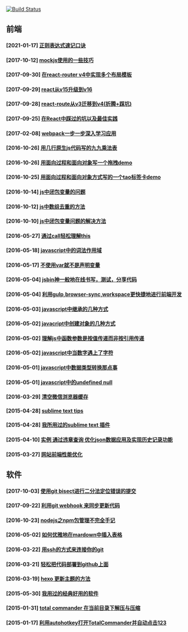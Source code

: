 [![Build Status](https://travis-ci.com/buxuku/buxuku.github.io.svg?branch=master)](https://travis-ci.com/buxuku/buxuku.github.io)
## 前端
#### [2021-01-17] [正则表达式速记口诀](https://github.com/buxuku/buxuku.github.io/tree/master/source/_posts/regexp-memonic.md)
#### [2017-10-12] [mockjs使用的一些技巧](https://github.com/buxuku/buxuku.github.io/tree/master/source/_posts/mockjs-skills.md)
#### [2017-09-30] [在react-router v4中实现多个布局模板](https://github.com/buxuku/buxuku.github.io/tree/master/source/_posts/multiple-layouts-with-react-router-v4.md)
#### [2017-09-29] [react从v15升级到v16](https://github.com/buxuku/buxuku.github.io/tree/master/source/_posts/update-react-from-v15-to-v16.md)
#### [2017-09-28] [react-route从v3迁移到v4(折腾+踩坑)](https://github.com/buxuku/buxuku.github.io/tree/master/source/_posts/Migrating-react-route-v3-to-v4.md)
#### [2017-09-25] [在React中踩过的坑以及最佳实践](https://github.com/buxuku/buxuku.github.io/tree/master/source/_posts/React-pits-and-best-practices.md)
#### [2017-02-08] [webpack一步一步深入学习应用](https://github.com/buxuku/buxuku.github.io/tree/master/source/_posts/webpack-step-by-step.md)
#### [2016-10-26] [用几行原生js代码写的九九乘法表](https://github.com/buxuku/buxuku.github.io/tree/master/source/_posts/a-Multiplication-Table-demo.md)
#### [2016-10-26] [用面向过程和面向对象写一个拖拽demo](https://github.com/buxuku/buxuku.github.io/tree/master/source/_posts/a-drap-demo.md)
#### [2016-10-25] [用面向过程和面向对象方式写的一个tao标签卡demo](https://github.com/buxuku/buxuku.github.io/tree/master/source/_posts/a-tab-demo.md)
#### [2016-10-14] [js中闭包变量的问题](https://github.com/buxuku/buxuku.github.io/tree/master/source/_posts/closure-bind-vars.md)
#### [2016-10-12] [js中数组去重的方法](https://github.com/buxuku/buxuku.github.io/tree/master/source/_posts/array-unique.md)
#### [2016-10-10] [js中闭包变量问题的解决方法](https://github.com/buxuku/buxuku.github.io/tree/master/source/_posts/closure-vars.md)
#### [2016-05-27] [通过call轻松理解this](https://github.com/buxuku/buxuku.github.io/tree/master/source/_posts/this.md)
#### [2016-05-18] [javascript中的词法作用域](https://github.com/buxuku/buxuku.github.io/tree/master/source/_posts/scop.md)
#### [2016-05-17] [不使用var就不是声明变量](https://github.com/buxuku/buxuku.github.io/tree/master/source/_posts/js-out-of-use-var.md)
#### [2016-05-04] [jsbin神一般地在线书写，测试，分享代码](https://github.com/buxuku/buxuku.github.io/tree/master/source/_posts/jsbin.md)
#### [2016-05-04] [利用gulp,browser-sync,workspace更快捷地进行前端开发](https://github.com/buxuku/buxuku.github.io/tree/master/source/_posts/gulp-browser-sync-workspace.md)
#### [2016-05-03] [javascript中继承的几种方式](https://github.com/buxuku/buxuku.github.io/tree/master/source/_posts/js-extend-method.md)
#### [2016-05-02] [javacript中创建对象的几种方式](https://github.com/buxuku/buxuku.github.io/tree/master/source/_posts/js-creat-object-method.md)
#### [2016-05-02] [理解js中函数参数是按值传递而非按引用传递](https://github.com/buxuku/buxuku.github.io/tree/master/source/_posts/js-function-arguments.md)
#### [2016-05-02] [javascript中当数字遇上了字符](https://github.com/buxuku/buxuku.github.io/tree/master/source/_posts/js-number-string.md)
#### [2016-05-01] [javascript中数据类型转换那点事](https://github.com/buxuku/buxuku.github.io/tree/master/source/_posts/js-type-conversion.md)
#### [2016-05-01] [javascript中的undefined null](https://github.com/buxuku/buxuku.github.io/tree/master/source/_posts/js-undefined-null.md)
#### [2016-03-29] [清空微信浏览器缓存](https://github.com/buxuku/buxuku.github.io/tree/master/source/_posts/clean-weixin-webview-local-storage.md)
#### [2015-04-28] [sublime text tips](https://github.com/buxuku/buxuku.github.io/tree/master/source/_posts/20150428-sublime-text-tips.md)
#### [2015-04-28] [我所用过的sublime text 插件](https://github.com/buxuku/buxuku.github.io/tree/master/source/_posts/20150428-sublime-text-plug.md)
#### [2015-04-10] [实例 通过违章查询 优化json数据应用及实现历史记录功能](https://github.com/buxuku/buxuku.github.io/tree/master/source/_posts/20150410-illegal-json-history.md)
#### [2015-03-27] [网站前端性能优化](https://github.com/buxuku/buxuku.github.io/tree/master/source/_posts/20150327-web-optimization.md)
## 软件
#### [2017-10-03] [使用git bisect进行二分法定位错误的提交](https://github.com/buxuku/buxuku.github.io/tree/master/source/_posts/git-bisect.md)
#### [2017-09-22] [利用git webhook 来同步更新代码](https://github.com/buxuku/buxuku.github.io/tree/master/source/_posts/use-git-webhook-to-update-website.md)
#### [2016-10-23] [nodejs之npm包管理不完全手记](https://github.com/buxuku/buxuku.github.io/tree/master/source/_posts/nodejs-npm.md)
#### [2016-05-02] [如何优雅地在mardown中插入表格](https://github.com/buxuku/buxuku.github.io/tree/master/source/_posts/how-creat-tables-into-your-markdown-file.md)
#### [2016-03-22] [用ssh的方式来连接你的git](https://github.com/buxuku/buxuku.github.io/tree/master/source/_posts/20160322-git-with-ssh.md)
#### [2016-03-21] [轻松把代码部署到github上面](https://github.com/buxuku/buxuku.github.io/tree/master/source/_posts/20160321-push-my-code-on-github.md)
#### [2016-03-19] [hexo 更新主题的方法](https://github.com/buxuku/buxuku.github.io/tree/master/source/_posts/20160319-hexo-update-theme.md)
#### [2015-05-30] [我用过的经典好用的软件](https://github.com/buxuku/buxuku.github.io/tree/master/source/_posts/20150530-good-soft.md)
#### [2015-01-31] [total commander 在当前目录下解压与压缩](https://github.com/buxuku/buxuku.github.io/tree/master/source/_posts/20150131-total-commander-extract-and-compress.md)
#### [2015-01-17] [利用autohotkey打开TotalCommander并自动点击123](https://github.com/buxuku/buxuku.github.io/tree/master/source/_posts/tc-ahk.md)

